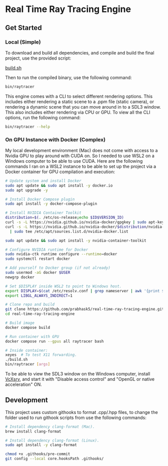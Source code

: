 # Real Time Ray Tracing Engine

## Get Started

### Local (Simple)

To download and build all dependencies, and compile and build the final project, use the provided script:

[build.sh](https://github.com/prabhask5/real-time-ray-tracing-engine/blob/main/build.sh)

Then to run the compiled binary, use the following command:

```bash
bin/raytracer
```

This engine comes with a CLI to select different rendering options. This includes either rendering a static scene to a .ppm file (static camera), or rendering a dynamic scene that you can move around in to a SDL3 window. This also includes either rendering via CPU or GPU. To view all the CLI options, run the following command:

```bash
bin/raytracer --help
```

### On GPU Instance with Docker (Complex)

My local development environment (Mac) does not come with access to a Nvidia GPU to play around with CUDA on. So I needed to use WSL2 on a Windows computer to be able to use CUDA. Here are the following commands I ran on a WSL2 instance to be able to set up the project via a Docker container for GPU compilation and execution:

```bash
# Update system and install Docker
sudo apt update && sudo apt install -y docker.io
sudo apt upgrade -y

# Install Docker Compose plugin
sudo apt install -y docker-compose-plugin

# Install NVIDIA Container Toolkit
distribution=$(. /etc/os-release;echo $ID$VERSION_ID)
curl -s -L https://nvidia.github.io/nvidia-docker/gpgkey | sudo apt-key add -
curl -s -L https://nvidia.github.io/nvidia-docker/$distribution/nvidia-docker.list \
  | sudo tee /etc/apt/sources.list.d/nvidia-docker.list

sudo apt update && sudo apt install -y nvidia-container-toolkit

# Configure NVIDIA runtime for Docker
sudo nvidia-ctk runtime configure --runtime=docker
sudo systemctl restart docker

# Add yourself to Docker group (if not already)
sudo usermod -aG docker $USER
newgrp docker

# Set $DISPLAY inside WSL2 to point to Windows host.
export DISPLAY=$(cat /etc/resolv.conf | grep nameserver | awk '{print $2}'):0.0
export LIBGL_ALWAYS_INDIRECT=1

# Clone repo and build
git clone https://github.com/prabhask5/real-time-ray-tracing-engine.git
cd real-time-ray-tracing-engine

# Build image
docker compose build

# Run container with GPU
docker compose run --gpus all raytracer bash

# Inside container:
xeyes  # To test X11 forwarding.
./build.sh
bin/raytracer [args]
```

To be able to view the SDL3 window on the Windows computer, install [VcXsrv](https://sourceforge.net/projects/vcxsrv/), and start it with "Disable access control" and "OpenGL or native acceleration" ON. 

## Development

This project uses custom githooks to format .cpp/.hpp files, to change the folder used to run githook scripts from use the following commands:

```bash
# Install dependency clang-format (Mac).
brew install clang-format

# Install dependency clang-format (Linux).
sudo apt install -y clang-format

chmod +x .githooks/pre-commit
git config --local core.hooksPath .githooks/
```